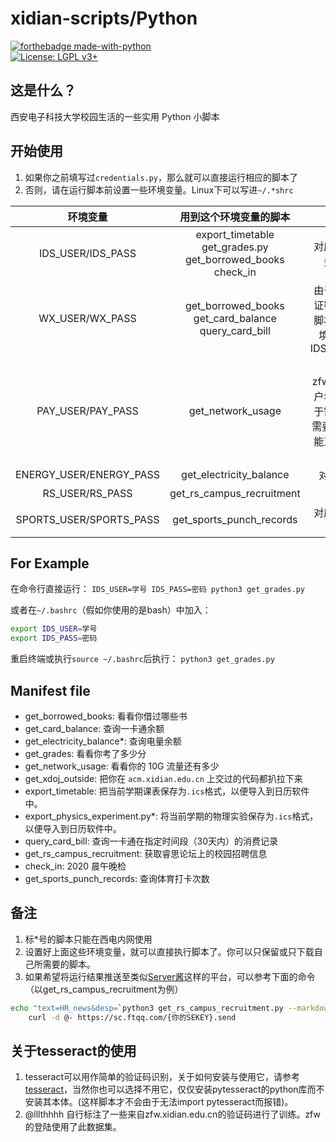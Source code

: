 # xidian-scripts/Python

[![forthebadge made-with-python](http://ForTheBadge.com/images/badges/made-with-python.svg)](https://www.python.org/)  
[![License: LGPL v3+](https://img.shields.io/badge/License-LGPL%20v3+-blue.svg)](https://www.gnu.org/licenses/lgpl-3.0)

## 这是什么？

西安电子科技大学校园生活的一些实用 Python 小脚本

## 开始使用

1. 如果你之前填写过`credentials.py`，那么就可以直接运行相应的脚本了
1. 否则，请在运行脚本前设置一些环境变量。Linux下可以写进`~/.*shrc`

|环境变量|用到这个环境变量的脚本|补充说明|
|:-:|:-:|:-:|
|IDS_USER/IDS_PASS|export_timetable<br>get_grades.py<br>get_borrowed_books<br>check_in|对应西电统一认证服务的用户名密码|
|WX_USER/WX_PASS|get_borrowed_books<br>get_card_balance<br>query_card_bill|由于此服务与统一认证密码保持一致，若脚本找不到这两个环境变量，则会使用IDS_USER/IDS_PASS|
|PAY_USER/PAY_PASS|get_network_usage|对应zfw.xidian.edu.cn用户名密码，此脚本由于需要识别验证码，需要安装tesseract才能正常运行，且登陆速度可能较慢|
|ENERGY_USER/ENERGY_PASS|get_electricity_balance|对应宿舍电费账户|
|RS_USER/RS_PASS|get_rs_campus_recruitment|睿思校外站|
|SPORTS_USER/SPORTS_PASS|get_sports_punch_records|对应体适能用户名和密码|


## For Example

在命令行直接运行：
`IDS_USER=学号 IDS_PASS=密码 python3 get_grades.py`

或者在`~/.bashrc`（假如你使用的是bash）中加入：
```sh
export IDS_USER=学号
export IDS_PASS=密码
```
重启终端或执行`source ~/.bashrc`后执行：
`python3 get_grades.py`

## Manifest file

* get_borrowed_books: 看看你借过哪些书
* get_card_balance: 查询一卡通余额
* get_electricity_balance*: 查询电量余额
* get_grades: 看看你考了多少分
* get_network_usage: 看看你的 10G 流量还有多少
* get_xdoj_outside: 把你在 `acm.xidian.edu.cn` 上交过的代码都扒拉下来
* export_timetable: 把当前学期课表保存为`.ics`格式，以便导入到日历软件中。
* export_physics_experiment.py*: 将当前学期的物理实验保存为`.ics`格式，以便导入到日历软件中。
* query_card_bill: 查询一卡通在指定时间段（30天内）的消费记录
* get_rs_campus_recruitment: 获取睿思论坛上的校园招聘信息
* check_in: 2020 晨午晚检
* get_sports_punch_records: 查询体育打卡次数

## 备注

1. 标*号的脚本只能在西电内网使用
1. 设置好上面这些环境变量，就可以直接执行脚本了。你可以只保留或只下载自己所需要的脚本。
1. 如果希望将运行结果推送至类似[Server酱](https://sc.ftqq.com)这样的平台，可以参考下面的命令（以get_rs_campus_recruitment为例）

```bash
echo "text=HR_news&desp=`python3 get_rs_campus_recruitment.py --markdown --urlencode`" | \
    curl -d @- https://sc.ftqq.com/{你的SEKEY}.send
```

## 关于tesseract的使用

1. tesseract可以用作简单的验证码识别，关于如何安装与使用它，请参考[tesseract](https://github.com/tesseract-ocr/tesseract/wiki)，当然你也可以选择不用它，仅仅安装pytesseract的python库而不安装其本体。(这样脚本才不会由于无法import pytesseract而报错)。
1. @lllthhhh 自行标注了一些来自zfw.xidian.edu.cn的验证码进行了训练。zfw的登陆使用了此数据集。
